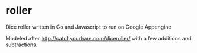 # roller
Dice roller written in Go and Javascript to run on Google Appengine

Modeled after http://catchyourhare.com/diceroller/ with a few additions and subtractions.
